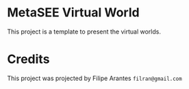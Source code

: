 # MetaSEE Virtual World

This project is a template to present the virtual worlds.

# Credits
This project was projected by Filipe Arantes `filran@gmail.com`
